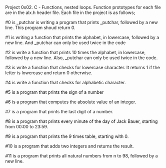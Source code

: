 Project 0x02. C - Functions, nested loops. Function prototypes for each file are in the alx.h header file. Each file in the project is as follows;

#0 is _putchar is writing a program that prints _putchar, followed by a new line. This program shoud return 0.

#1 is writing a function that prints the alphabet, in lowercase, followed by a new line. And _putchar can only be used twice in the code

#2 is write a function that prints 10 times the alphabet, in lowercase, followed by a new line. Also, _putchar can only be used twice in the code.

#3 is write a function that checks for lowercase character. It returns 1 if the letter is lowercase and return 0 otherwise.

#4 is write a function that checks for alphabetic character.

#5 is a program that prints the sign of a number

#6 is a program that computes the absolute value of an integer.

#7 is a program that prints the last digit of a number.

#8 is a program that prints every minute of the day of Jack Bauer, starting from 00:00 to 23:59.

#9 is a program that prints the 9 times table, starting with 0.

#10 is a program that adds two integers and returns the result.

#11 is a program that prints all natural numbers from n to 98, followed by a new line.

